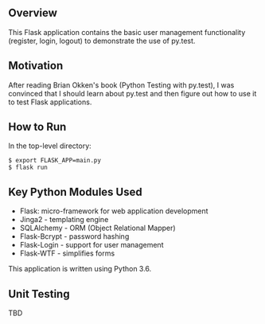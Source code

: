 ## Overview

This Flask application contains the basic user management functionality (register, login, logout) to demonstrate the use of py.test.

## Motivation

After reading Brian Okken's book (Python Testing with py.test), I was convinced that I should learn about py.test and then figure out how to use it to test Flask applications.

## How to Run

In the top-level directory:

    $ export FLASK_APP=main.py
    $ flask run

## Key Python Modules Used

- Flask: micro-framework for web application development
- Jinga2 - templating engine
- SQLAlchemy - ORM (Object Relational Mapper)
- Flask-Bcrypt - password hashing
- Flask-Login - support for user management
- Flask-WTF - simplifies forms

This application is written using Python 3.6.

## Unit Testing

TBD